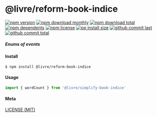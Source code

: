 # @livre/reform-book-indice

[![npm version][badge-npm-version]][url-npm]
[![npm download monthly][badge-npm-download-monthly]][url-npm]
[![npm download total][badge-npm-download-total]][url-npm]
[![npm dependents][badge-npm-dependents]][url-github]
[![npm license][badge-npm-license]][url-npm]
[![pp install size][badge-pp-install-size]][url-pp]
[![github commit last][badge-github-last-commit]][url-github]
[![github commit total][badge-github-commit-count]][url-github]

[//]: <> (Shields)
[badge-npm-version]: https://flat.badgen.net/npm/v/@livre/reform-book-indice
[badge-npm-download-monthly]: https://flat.badgen.net/npm/dm/@livre/reform-book-indice
[badge-npm-download-total]:https://flat.badgen.net/npm/dt/@livre/reform-book-indice
[badge-npm-dependents]: https://flat.badgen.net/npm/dependents/@livre/reform-book-indice
[badge-npm-license]: https://flat.badgen.net/npm/license/@livre/reform-book-indice
[badge-pp-install-size]: https://flat.badgen.net/packagephobia/install/@livre/reform-book-indice
[badge-github-last-commit]: https://flat.badgen.net/github/last-commit/hoyeungw/livre
[badge-github-commit-count]: https://flat.badgen.net/github/commits/hoyeungw/livre

[//]: <> (Link)
[url-npm]: https://npmjs.org/package/@livre/reform-book-indice
[url-pp]: https://packagephobia.now.sh/result?p=@livre/reform-book-indice
[url-github]: https://github.com/hoyeungw/livre

##### Enums of events

#### Install
```console
$ npm install @livre/reform-book-indice
```

#### Usage
```js
import { wordCount } from '@livre/simplify-book-indice'
```

#### Meta
[LICENSE (MIT)](LICENSE)
